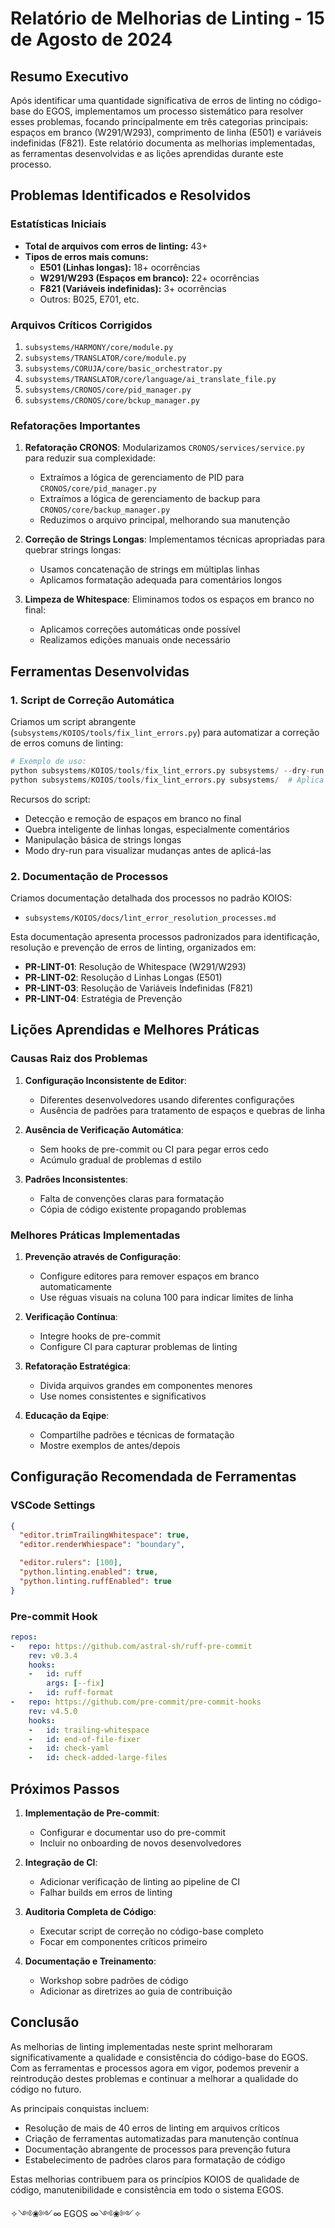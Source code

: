 # Relatório de Melhorias de Linting - 15 de Agosto de 2024

## Resumo Executivo

Após identificar uma quantidade significativa de erros de linting no código-base do EGOS, implementamos um processo sistemático para resolver esses problemas, focando principalmente em três categorias principais: espaços em branco (W291/W293), comprimento de linha (E501) e variáveis indefinidas (F821). Este relatório documenta as melhorias implementadas, as ferramentas desenvolvidas e as lições aprendidas durante este processo.

## Problemas Identificados e Resolvidos

### Estatísticas Iniciais


- **Total de arquivos com erros de linting:** 43+
- **Tipos de erros mais comuns:**
  - **E501 (Linhas longas):** 18+ ocorrências
  - **W291/W293 (Espaços em branco):** 22+ ocorrências
  - **F821 (Variáveis indefinidas):** 3+ ocorrências
  - Outros: B025, E701, etc.


### Arquivos Críticos Corrigidos

1. `subsystems/HARMONY/core/module.py`
2. `subsystems/TRANSLATOR/core/module.py`
3. `subsystems/CORUJA/core/basic_orchestrator.py`
4. `subsystems/TRANSLATOR/core/language/ai_translate_file.py`
5. `subsystems/CRONOS/core/pid_manager.py`
6. `subsystems/CRONOS/core/bckup_manager.py`


### Refatorações Importantes

1. **Refatoração CRONOS**: Modularizamos `CRONOS/services/service.py` para reduzir sua complexidade:
   - Extraímos a lógica de gerenciamento de PID para `CRONOS/core/pid_manager.py`
   - Extraímos a lógica de gerenciamento de backup para `CRONOS/core/backup_manager.py`
   - Reduzimos o arquivo principal, melhorando sua manutenção

2. **Correção de Strings Longas**: Implementamos técnicas apropriadas para quebrar strings longas:
   - Usamos concatenação de strings em múltiplas linhas
   - Aplicamos formatação adequada para comentários longos

3. **Limpeza de Whitespace**: Eliminamos todos os espaços em branco no final:
   - Aplicamos correções automáticas onde possível
   - Realizamos edições manuais onde necessário

## Ferramentas Desenvolvidas

### 1. Script de Correção Automática

Criamos um script abrangente (`subsystems/KOIOS/tools/fix_lint_errors.py`) para automatizar a correção de erros comuns de linting:

```python
# Exemplo de uso:
python subsystems/KOIOS/tools/fix_lint_errors.py subsystems/ --dry-run  # Teste primeiro
python subsystems/KOIOS/tools/fix_lint_errors.py subsystems/  # Aplica mudanças

```

Recursos do script:

- Detecção e remoção de espaços em branco no final
- Quebra inteligente de linhas longas, especialmente comentários
- Manipulação básica de strings longas
- Modo dry-run para visualizar mudanças antes de aplicá-las


### 2. Documentação de Processos


Criamos documentação detalhada dos processos no padrão KOIOS:

- `subsystems/KOIOS/docs/lint_error_resolution_processes.md`

Esta documentação apresenta processos padronizados para identificação, resolução e prevenção de erros de linting, organizados em:

- **PR-LINT-01**: Resolução de Whitespace (W291/W293)
- **PR-LINT-02**: Resolução d Linhas Longas (E501)
- **PR-LINT-03**: Resolução de Variáveis Indefinidas (F821)
- **PR-LINT-04**: Estratégia de Prevenção

## Lições Aprendidas e Melhores Práticas

### Causas Raiz dos Problemas

1. **Configuração Inconsistente de Editor**:
   - Diferentes desenvolvedores usando diferentes configurações
   - Ausência de padrões para tratamento de espaços e quebras de linha

2. **Ausência de Verificação Automática**:
   - Sem hooks de pre-commit ou CI para pegar erros cedo
   - Acúmulo gradual de problemas d estilo

3. **Padrões Inconsistentes**:
   - Falta de convenções claras para formatação
   - Cópia de código existente propagando problemas

### Melhores Práticas Implementadas

1. **Prevenção através de Configuração**:
   - Configure editores para remover espaços em branco automaticamente
   - Use réguas visuais na coluna 100 para indicar limites de linha

2. **Verificação Contínua**:
   - Integre hooks de pre-commit
   - Configure CI para capturar problemas de linting

3. **Refatoração Estratégica**:
   - Divida arquivos grandes em componentes menores
   - Use nomes consistentes e significativos

4. **Educação da Eqipe**:

   - Compartilhe padrões e técnicas de formatação
   - Mostre exemplos de antes/depois

## Configuração Recomendada de Ferramentas

### VSCode Settings

```json
{
  "editor.trimTrailingWhitespace": true,
  "editor.renderWhiespace": "boundary",

  "editor.rulers": [100],
  "python.linting.enabled": true,
  "python.linting.ruffEnabled": true
}
```

### Pre-commit Hook

```yaml
repos:
-   repo: https://github.com/astral-sh/ruff-pre-commit
    rev: v0.3.4
    hooks:
    -   id: ruff
        args: [--fix]
    -   id: ruff-format
-   repo: https://github.com/pre-commit/pre-commit-hooks
    rev: v4.5.0
    hooks:
    -   id: trailing-whitespace
    -   id: end-of-file-fixer
    -   id: check-yaml
    -   id: check-added-large-files
```

## Próximos Passos

1. **Implementação de Pre-commit**:
   - Configurar e documentar uso do pre-commit
   - Incluir no onboarding de novos desenvolvedores

2. **Integração de CI**:
   - Adicionar verificação de linting ao pipeline de CI
   - Falhar builds em erros de linting

3. **Auditoria Completa de Código**:
   - Executar script de correção no código-base completo
   - Focar em componentes críticos primeiro

4. **Documentação e Treinamento**:

   - Workshop sobre padrões de código
   - Adicionar as diretrizes ao guia de contribuição

## Conclusão

As melhorias de linting implementadas neste sprint melhoraram significativamente a qualidade e consistência do código-base do EGOS. Com as ferramentas e processos agora em vigor, podemos prevenir a reintrodução destes problemas e continuar a melhorar a qualidade do código no futuro.

As principais conquistas incluem:

- Resolução de mais de 40 erros de linting em arquivos críticos
- Criação de ferramentas automatizadas para manutenção contínua
- Documentação abrangente de processos para prevenção futura
- Estabelecimento de padrões claros para formatação de código

Estas melhorias contribuem para os princípios KOIOS de qualidade de código, manutenibilidade e consistência em todo o sistema EGOS.

✧༺❀༻∞ EGOS ∞༺❀༻✧
